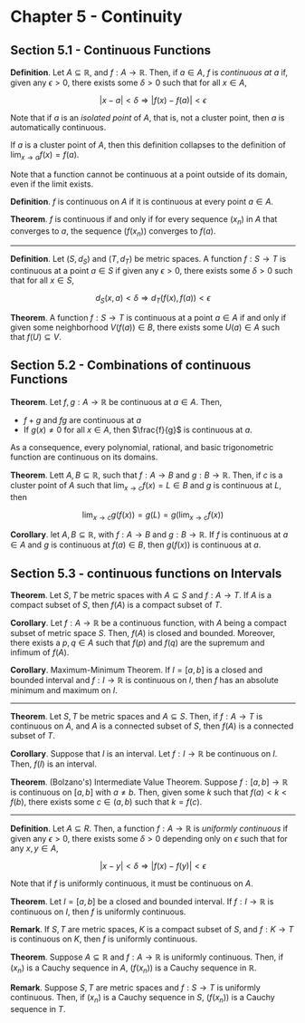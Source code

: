 # Chapter 5 - Continuity

## Section 5.1 - Continuous Functions

**Definition**. Let $A \subseteq \mathbb{R}$, and $f: A \rightarrow \mathbb{R}$. Then, if $a \in A$, $f$ is *continuous at $a$* if, given any $\epsilon > 0$, there exists some $\delta > 0$ such that for all $x \in A$,

$$
|x - a| < \delta \Rightarrow |f(x) - f(a)| < \epsilon
$$

Note that if $a$ is an *isolated point* of $A$, that is, not a cluster point, then $a$ is automatically continuous.

If $a$ is a cluster point of $A$, then this definition collapses to the definition of $\lim_{x \rightarrow a} f(x) = f(a)$.

Note that a function cannot be continuous at a point outside of its domain, even if the limit exists.

**Definition**. $f$ is continuous on $A$ if it is continuous at every point $a \in A$.

**Theorem**. $f$ is continuous if and only if for every sequence $(x_n)$ in $A$ that converges to $a$, the sequence $(f(x_n))$ converges to $f(a)$.

---

**Definition**. Let $(S, d_S)$ and $(T, d_T)$ be metric spaces. A function $f: S \rightarrow T$ is continuous at a point $a \in S$ if given any $\epsilon > 0$, there exists some $\delta > 0$ such that for all $x \in S$,

$$
d_S(x, a) < \delta \Rightarrow d_T(f(x),  f(a)) < \epsilon
$$

**Theorem**. A function $f: S \rightarrow T$ is continuous at a point $a \in A$ if and only if given some neighborhood $V(f(a)) \in B$, there exists some $U(a) \in A$ such that $f(U) \subseteq V$.

## Section 5.2 - Combinations of continuous Functions

**Theorem**. Let $f, g: A \rightarrow \mathbb{R}$ be continuous at $a \in A$. Then,

- $f + g$ and $fg$ are continuous at $a$
- If $g(x) \neq 0$ for all $x \in A$, then $\frac{f}{g}$ is continuous at $a$.

As a consequence, every polynomial, rational, and basic trigonometric function are continuous on its domains.

**Theorem**. Lett $A, B \subseteq \mathbb{R}$, such that $f: A \rightarrow B$ and $g: B \rightarrow \mathbb{R}$. Then, if $c$ is a cluster point of $A$ such that $\lim_{x \rightarrow c} f(x) = L \in B$ and $g$ is continuous at $L$, then

$$
\lim_{x \rightarrow c} g(f(x)) = g(L) = g(\lim_{x \rightarrow c} f(x))
$$

**Corollary**. let $A, B \subseteq  \mathbb{R}$, with $f: A \rightarrow B$ and $g: B \rightarrow \mathbb{R}$. If $f$ is continuous at $a \in A$ and $g$ is continuous at $f(a) \in B$, then $g(f(x))$ is continuous at $a$.

## Section 5.3 - continuous functions on Intervals

**Theorem**. Let $S, T$ be metric spaces with $A \subseteq S$ and $f: A \rightarrow T$. If $A$ is a compact subset of $S$, then $f(A)$ is a compact subset of $T$.

**Corollary**. Let $f: A \rightarrow \mathbb{R}$ be a continuous function, with $A$ being a compact subset of metric space $S$. Then, $f(A)$ is closed and bounded. Moreover, there exists a $p, q \in A$ such that $f(p)$ and $f(q)$ are the supremum and infimum of $f(A)$.

**Corollary**. Maximum-Minimum Theorem. If $I = [a, b]$ is a closed and bounded interval and $f: I \rightarrow \mathbb{R}$ is continuous on $I$, then $f$ has an absolute minimum and maximum on $I$.

---

**Theorem**. Let $S, T$ be metric spaces and $A \subseteq S$. Then, if $f: A \rightarrow T$ is continuous on $A$, and $A$ is a connected subset of $S$, then $f(A)$ is a connected subset of $T$.

**Corollary**. Suppose that $I$ is an interval. Let $f: I \rightarrow \mathbb{R}$ be continuous on $I$. Then, $f(I)$ is an interval.

**Theorem**. (Bolzano's) Intermediate Value Theorem. Suppose $f: [a, b] \rightarrow \mathbb{R}$ is continuous on $[a, b]$ with $a \neq b$. Then, given some $k$ such that $f(a) < k < f(b)$, there exists some $c \in (a, b)$ such that $k = f(c)$.

---

**Definition**. Let $A \subseteq R$. Then, a function $f: A \rightarrow \mathbb{R}$ is *uniformly continuous* if given any $\epsilon > 0$, there exists some $\delta > 0$ depending only on $\epsilon$ such that for any $x, y \in A$,

$$
|x - y| < \delta \Rightarrow |f(x) - f(y)| < \epsilon
$$

Note that if $f$ is uniformly continuous, it must be continuous on $A$.

**Theorem**. Let $I = [a, b]$ be a closed and bounded interval. If $f: I \rightarrow \mathbb{R}$ is continuous on $I$, then $f$ is uniformly continuous.

**Remark**. If $S, T$ are metric spaces, $K$ is a compact subset of $S$, and $f: K \rightarrow T$ is continuous on $K$, then $f$ is uniformly continuous.

**Theorem**. Suppose $A \subseteq \mathbb{R}$ and $f: A \rightarrow \mathbb{R}$ is uniformly continuous. Then, if $(x_n)$ is a Cauchy sequence in $A$, $(f(x_n))$ is a Cauchy sequence in $\mathbb{R}$.

**Remark**. Suppose $S, T$ are metric spaces and $f: S \rightarrow T$ is uniformly continuous. Then, if $(x_n)$ is a Cauchy sequence in $S$, $(f(x_n))$ is a Cauchy sequence in $T$.
